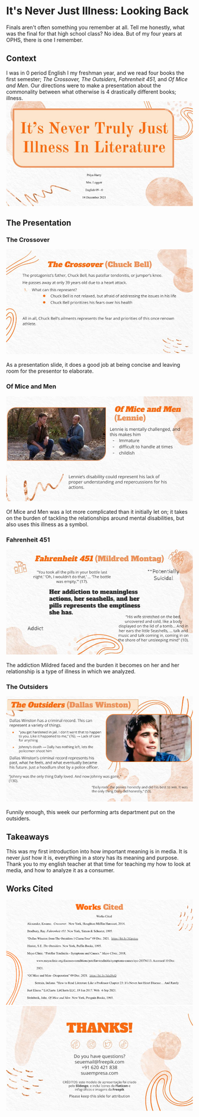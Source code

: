 # It's Never Just Illness: Looking Back
Finals aren't often something you remember at all. Tell me honestly, what was the final for that high school class? No idea. But of my four years at OPHS, 
there is one I remember. 

## Context
I was in 0 period English I my freshman year, and we read four books the first semester; *The Crossover, The Outsiders, Fahrenheit 451,* and *Of Mice and Men*.
Our directions were to make a presentation about the commonality between what otherwise is 4 drastically different books; illness. 
![title](https://github.com/CaptainSapphire/PH-s-Blog/blob/main/assets/April%202025/It's%20Never%20Just%20Illness%20Finals_Priya%20Harry.jpg?raw=true)

## The Presentation

### The Crossover
![crossover](https://github.com/CaptainSapphire/PH-s-Blog/blob/main/assets/April%202025/It's%20Never%20Just%20Illness%20Finals_Priya%20Harry%20(1).jpg?raw=true)<br><br>
As a presentation slide, it does a good job at being concise and leaving room for the presentor to elaborate. 

### Of Mice and Men
![mice and men](https://github.com/CaptainSapphire/PH-s-Blog/blob/main/assets/April%202025/It's%20Never%20Just%20Illness%20Finals_Priya%20Harry%20(2).jpg?raw=true)<br><br>
Of Mice and Men was a lot more complicated than it initially let on; it takes on the burden of tackling the relationships around mental disabilities, but also uses this illness as a symbol. 

### Fahrenheit 451
![fahrenheit 451](https://github.com/CaptainSapphire/PH-s-Blog/blob/main/assets/April%202025/It's%20Never%20Just%20Illness%20Finals_Priya%20Harry%20(3).jpg?raw=true)<br><br>
The addiction Mildred faced and the burden it becomes on her and her relationship is a type of illness in which we analyzed. 

### The Outsiders
![the outsiders](https://github.com/CaptainSapphire/PH-s-Blog/blob/main/assets/April%202025/It's%20Never%20Just%20Illness%20Finals_Priya%20Harry%20(4).jpg?raw=true)<br><br>
Funnily enough, this week our performing arts department put on the outsiders. 

## Takeaways
This was my first introduction into how important meaning is in media. It is never *just* how it is, everything in a story has its meaning and purpose. Thank you to my english teacher at that time for teaching my how to look at media, and how to analyze it as a consumer. 

## Works Cited
![works cited](https://github.com/CaptainSapphire/PH-s-Blog/blob/main/assets/April%202025/It's%20Never%20Just%20Illness%20Finals_Priya%20Harry.png?raw=true)
![freepik](https://github.com/CaptainSapphire/PH-s-Blog/blob/main/assets/April%202025/It's%20Never%20Just%20Illness%20Finals_Priya%20Harry%20(5).jpg?raw=true)
